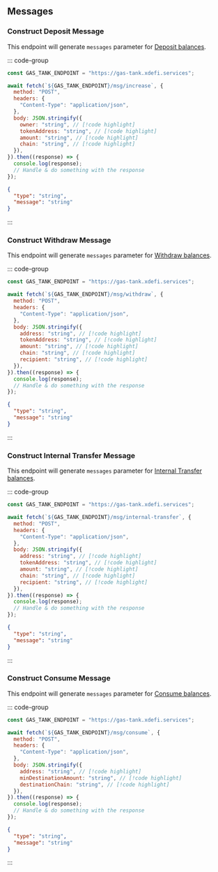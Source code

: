 ## Messages

### Construct Deposit Message

This endpoint will generate `messages` parameter for [Deposit balances](#deposit-balance).

::: code-group

```javascript [Request]
const GAS_TANK_ENDPOINT = "https://gas-tank.xdefi.services";

await fetch(`${GAS_TANK_ENDPOINT}/msg/increase`, {
  method: "POST",
  headers: {
    "Content-Type": "application/json",
  },
  body: JSON.stringify({
    owner: "string", // [!code highlight]
    tokenAddress: "string", // [!code highlight]
    amount: "string", // [!code highlight]
    chain: "string", // [!code highlight]
  }),
}).then((response) => {
  console.log(response);
  // Handle & do something with the response
});
```

```json [Response]
{
  "type": "string",
  "message": "string"
}
```

:::

### Construct Withdraw Message

This endpoint will generate `messages` parameter for [Withdraw balances](#withdraw-balance).

::: code-group

```javascript [Request]
const GAS_TANK_ENDPOINT = "https://gas-tank.xdefi.services";

await fetch(`${GAS_TANK_ENDPOINT}/msg/withdraw`, {
  method: "POST",
  headers: {
    "Content-Type": "application/json",
  },
  body: JSON.stringify({
    address: "string", // [!code highlight]
    tokenAddress: "string", // [!code highlight]
    amount: "string", // [!code highlight]
    chain: "string", // [!code highlight]
    recipient: "string", // [!code highlight]
  }),
}).then((response) => {
  console.log(response);
  // Handle & do something with the response
});
```

```json [Response]
{
  "type": "string",
  "message": "string"
}
```

:::

### Construct Internal Transfer Message

This endpoint will generate `messages` parameter for [Internal Transfer balances](#internal-transfer).

::: code-group

```javascript [Request]
const GAS_TANK_ENDPOINT = "https://gas-tank.xdefi.services";

await fetch(`${GAS_TANK_ENDPOINT}/msg/internal-transfer`, {
  method: "POST",
  headers: {
    "Content-Type": "application/json",
  },
  body: JSON.stringify({
    address: "string", // [!code highlight]
    tokenAddress: "string", // [!code highlight]
    amount: "string", // [!code highlight]
    chain: "string", // [!code highlight]
    recipient: "string", // [!code highlight]
  }),
}).then((response) => {
  console.log(response);
  // Handle & do something with the response
});
```

```json [Response]
{
  "type": "string",
  "message": "string"
}
```

:::

### Construct Consume Message

This endpoint will generate `messages` parameter for [Consume balances](#consume-balance).

::: code-group

```javascript [Request]
const GAS_TANK_ENDPOINT = "https://gas-tank.xdefi.services";

await fetch(`${GAS_TANK_ENDPOINT}/msg/consume`, {
  method: "POST",
  headers: {
    "Content-Type": "application/json",
  },
  body: JSON.stringify({
    address: "string", // [!code highlight]
    minDestinationAmount: "string", // [!code highlight]
    destinationChain: "string", // [!code highlight]
  }),
}).then((response) => {
  console.log(response);
  // Handle & do something with the response
});
```

```json [Response]
{
  "type": "string",
  "message": "string"
}
```

:::
